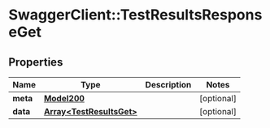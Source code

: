 # SwaggerClient::TestResultsResponseGet

## Properties
Name | Type | Description | Notes
------------ | ------------- | ------------- | -------------
**meta** | [**Model200**](Model200.md) |  | [optional] 
**data** | [**Array&lt;TestResultsGet&gt;**](TestResultsGet.md) |  | [optional] 

